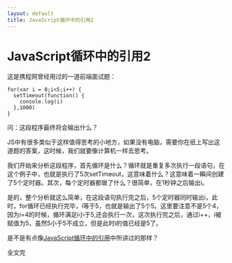 ```yaml
---
layout: default
title: JavaScript循环中的引用2
---
```

JavaScript循环中的引用2
===============

这是携程网曾经用过的一道前端面试题：

    for(var i = 0;i<5;i++) {
      setTimeout(function() {
        console.log(i)
      },1000)
    }

问：这段程序最终将会输出什么？

JS中有很多类似于这样值得思考的小地方，如果没有电脑，需要你在纸上写出这道题的答案，这时候，我们就要像计算机一样去思考。

我们开始来分析这段程序，首先循环是什么？循环就是重复多次执行一段语句，在这个例子中，也就是执行了5次setTimeout，这意味着什么？这意味着一瞬间创建了5个定时器。其次，每个定时器都做了什么？很简单，在1秒钟之后输出i。

是的，整个分析就这么简单，在这段语句执行完之后，5个定时器同时输出i，此时，for循环已经执行完毕，i等于5，也就是输出了5个5。这里要注意不是5个4，因为i=4的时候，循环满足i小于5,还会执行一次，这次执行完之后，通过i++，i被赋值为5，虽然5小于5不成立，但是此时i的值已经是5了。

是不是有点像[JavaScript循环中的引用](http://koujiaoya.com/2012/09/01/secret_of_JavaScript.html)中所讲过的那样？

全文完